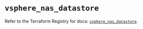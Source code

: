 # `vsphere_nas_datastore`

Refer to the Terraform Registry for docs: [`vsphere_nas_datastore`](https://registry.terraform.io/providers/vmware/vsphere/2.14.1/docs/resources/nas_datastore).
